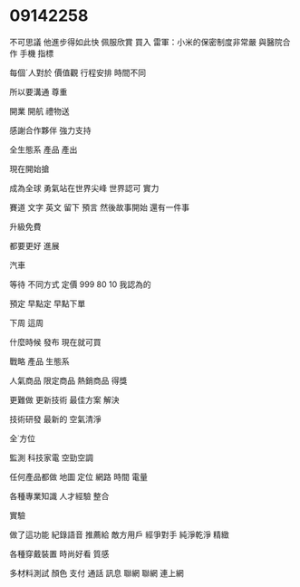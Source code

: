 # 09142258
不可思議 他進步得如此快
佩服欣賞 買入
雷軍：小米的保密制度非常嚴
與醫院合作 手機
指標


每個ˊ人對於 價值觀 行程安排 時間不同

所以要溝通 尊重

開業 開航 禮物送

感謝合作夥伴 強力支持

全生態系 產品 產出


現在開始搶

成為全球
勇氣站在世界尖峰
世界認可 實力

賽道
 文字 英文 留下 預言 然後故事開始
 還有一件事
 

升級免費

都要更好
 進展

 汽車
 
等待
不同方式
定價
999 
80
10 
我認為的

預定 早點定 早點下單

下周 這周

什麼時候
發布 現在就可買

戰略
產品 生態系

人氣商品
限定商品
熱銷商品
得獎


更難做 更新技術 最佳方案 解決

技術研發
最新的
空氣清淨

全˙方位

監測
科技家電
 空勁空調
 
任何產品都做
地圖 定位 網路 
時間
電量

各種專業知識 人才經驗 整合

實驗 

做了這功能 紀錄語音
推薦給 敵方用戶
經爭對手
純淨乾淨 精緻


各種穿戴裝置 時尚好看 質感

多材料測試
 顏色
 支付 通話 訊息 聯網
 聯網
 連上網
 
